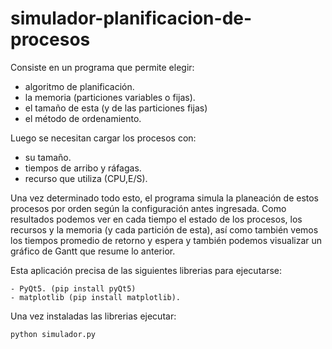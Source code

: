 # simulador-planificacion-de-procesos

Consiste en un programa que permite elegir:

- algoritmo de planificación.
- la memoria (particiones variables o fijas).
- el tamaño de esta (y de las particiones fijas)
- el método de ordenamiento. 

Luego se necesitan cargar los procesos con:

- su tamaño.
- tiempos de arribo y ráfagas.
- recurso que utiliza (CPU,E/S). 

Una vez determinado todo esto, el programa simula la planeación de estos procesos por orden según la configuración antes ingresada. Como resultados podemos ver en cada tiempo el estado de los procesos, los recursos y la memoria (y cada partición de esta), así como también vemos los tiempos promedio de retorno y espera y también podemos visualizar un gráfico de Gantt que resume lo anterior.

Esta aplicación precisa de las siguientes librerias para ejecutarse:

	- PyQt5. (pip install pyQt5)
	- matplotlib (pip install matplotlib).

Una vez instaladas las librerias ejecutar:

	python simulador.py
